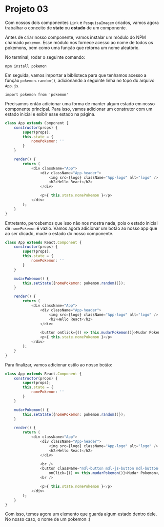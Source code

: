 # Projeto 03

Com nossos dois componentes `Link` e `PesquisaImagem` criados, vamos agora trabalhar o conceito de **state** ou **estado** de um componente.

Antes de criar nosso componente, vamos instalar um módulo do NPM chamado `pokemon`. Esse módulo nos fornece acesso ao nome de todos os pokemons, bem como uma função que retorna um nome aleatório.

No terminal, rodar o seguinte comando:

```
npm install pokemon
```

Em seguida, vamos importar a biblioteca para que tenhamos acesso a função `pokemon.random()`, adicionando a seguinte linha no topo do arquivo `App.js`.

```
import pokemon from 'pokemon'
```

Precisamos então adicionar uma forma de manter algum estado em nosso componente principal. Para isso, vamos adicionar um construtor com um estado inicial e exibir esse estado na página.

```javascript
class App extends Component {
    constructor(props) {
        super(props);
        this.state = {
            nomePokemon: ''
        }
    }

    render() {
        return (
            <div className="App">
                <div className="App-header">
                    <img src={logo} className="App-logo" alt="logo" />
                    <h2>Hello React</h2>
                </div>

                <p>{ this.state.nomePokemon }</p>
            </div>
        );
    }
}
```

Entretanto, percebemos que isso não nos mostra nada, pois o estado inicial de `nomePokemon` é vazio. Vamos agora adicionar um botão ao nosso app que ao ser clicado, mude o estado do nosso componente.

```javascript
class App extends React.Component {
    constructor(props) {
        super(props);
        this.state = {
            nomePokemon: ''
        }
    }

    mudarPokemon() {
        this.setState({nomePokemon: pokemon.random()});
    }

    render() {
        return (
            <div className="App">
                <div className="App-header">
                    <img src={logo} className="App-logo" alt="logo" />
                    <h2>Hello React</h2>
                </div>

                <button onClick={() => this.mudarPokemon()}>Mudar Pokemon</button>
                <p>{ this.state.nomePokemon }</p>
            </div>
        );
    }
}
```

Para finalizar, vamos adicionar estilo ao nosso botão:

```javascript
class App extends React.Component {
    constructor(props) {
        super(props);
        this.state = {
            nomePokemon: ''
        }
    }

    mudarPokemon() {
        this.setState({nomePokemon: pokemon.random()});
    }

    render() {
        return (
            <div className="App">
                <div className="App-header">
                    <img src={logo} className="App-logo" alt="logo" />
                    <h2>Hello React</h2>
                </div>

                <br />
                <button className="mdl-button mdl-js-button mdl-button--raised mdl-js-ripple-effect mdl-button--accent"
                    onClick={() => this.mudarPokemon()}>Mudar Pokemon</button>
                <br />

                <p>{ this.state.nomePokemon }</p>
            </div>
        );
    }
}
```

Com isso, temos agora um elemento que guarda algum estado dentro dele. No nosso caso, o nome de um pokemon :)
